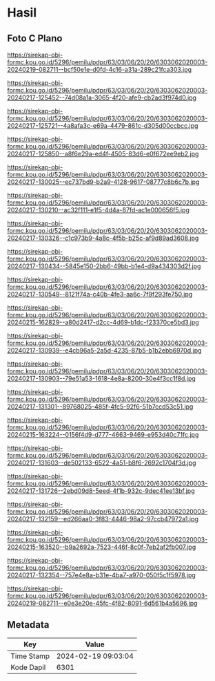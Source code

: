 # Hasil

## Foto C Plano

https://sirekap-obj-formc.kpu.go.id/5296/pemilu/pdpr/63/03/06/20/20/6303062020003-20240219-082711--bcf50e1e-d0fd-4c16-a31a-289c21fca303.jpg

https://sirekap-obj-formc.kpu.go.id/5296/pemilu/pdpr/63/03/06/20/20/6303062020003-20240217-125452--74d08a1a-3065-4f20-afe9-cb2ad3f974d0.jpg

https://sirekap-obj-formc.kpu.go.id/5296/pemilu/pdpr/63/03/06/20/20/6303062020003-20240217-125721--4a8afa3c-e69a-4479-861c-d305d00ccbcc.jpg

https://sirekap-obj-formc.kpu.go.id/5296/pemilu/pdpr/63/03/06/20/20/6303062020003-20240217-125850--a8f6e29a-ed4f-4505-83d6-e0f672ee9eb2.jpg

https://sirekap-obj-formc.kpu.go.id/5296/pemilu/pdpr/63/03/06/20/20/6303062020003-20240217-130025--ec737bd9-b2a9-4128-9617-08777c8b6c7b.jpg

https://sirekap-obj-formc.kpu.go.id/5296/pemilu/pdpr/63/03/06/20/20/6303062020003-20240217-130210--ac32f111-e1f5-4d4a-87fd-ac1e000656f5.jpg

https://sirekap-obj-formc.kpu.go.id/5296/pemilu/pdpr/63/03/06/20/20/6303062020003-20240217-130326--c1c973b9-4a8c-4f5b-b25c-af9d89ad3608.jpg

https://sirekap-obj-formc.kpu.go.id/5296/pemilu/pdpr/63/03/06/20/20/6303062020003-20240217-130434--5845e150-2bb6-49bb-b1e4-d9a434303d2f.jpg

https://sirekap-obj-formc.kpu.go.id/5296/pemilu/pdpr/63/03/06/20/20/6303062020003-20240217-130549--8121f74a-c40b-4fe3-aa6c-7f9f293fe750.jpg

https://sirekap-obj-formc.kpu.go.id/5296/pemilu/pdpr/63/03/06/20/20/6303062020003-20240215-162829--a80d2417-d2cc-4d69-b1dc-f23370ce5bd3.jpg

https://sirekap-obj-formc.kpu.go.id/5296/pemilu/pdpr/63/03/06/20/20/6303062020003-20240217-130939--e4cb96a5-2a5d-4235-87b5-b1b2ebb6970d.jpg

https://sirekap-obj-formc.kpu.go.id/5296/pemilu/pdpr/63/03/06/20/20/6303062020003-20240217-130903--79e51a53-1618-4e8a-8200-30e4f3cc1f8d.jpg

https://sirekap-obj-formc.kpu.go.id/5296/pemilu/pdpr/63/03/06/20/20/6303062020003-20240217-131301--89768025-485f-4fc5-92f6-51b7ccd53c51.jpg

https://sirekap-obj-formc.kpu.go.id/5296/pemilu/pdpr/63/03/06/20/20/6303062020003-20240215-163224--0156f4d9-d777-4663-9469-e953d40c71fc.jpg

https://sirekap-obj-formc.kpu.go.id/5296/pemilu/pdpr/63/03/06/20/20/6303062020003-20240217-131603--de502133-6522-4a51-b8f6-2692c1704f3d.jpg

https://sirekap-obj-formc.kpu.go.id/5296/pemilu/pdpr/63/03/06/20/20/6303062020003-20240217-131726--2ebd09d8-5eed-4f1b-932c-9dec41ee13bf.jpg

https://sirekap-obj-formc.kpu.go.id/5296/pemilu/pdpr/63/03/06/20/20/6303062020003-20240217-132159--ed266aa0-3f83-4446-98a2-97ccb47972a1.jpg

https://sirekap-obj-formc.kpu.go.id/5296/pemilu/pdpr/63/03/06/20/20/6303062020003-20240215-163520--b9a2692a-7523-446f-8c0f-7eb2af2fb007.jpg

https://sirekap-obj-formc.kpu.go.id/5296/pemilu/pdpr/63/03/06/20/20/6303062020003-20240217-132354--757e4e8a-b31e-4ba7-a970-050f5c1f5978.jpg

https://sirekap-obj-formc.kpu.go.id/5296/pemilu/pdpr/63/03/06/20/20/6303062020003-20240219-082711--e0e3e20e-45fc-4f82-8091-6d561b4a5696.jpg


## Metadata

| Key        | Value               |
| ---------- | ------------------- |
| Time Stamp | 2024-02-19 09:03:04 |
| Kode Dapil | 6301                |



